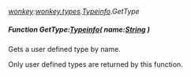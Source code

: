 _[wonkey](../../modules/wonkey/wonkey-module.md):[wonkey.types](../../modules/wonkey/wonkey-types.md).[Typeinfo](../../modules/wonkey/wonkey-types-typeinfo.md).GetType_
##### Function GetType:[Typeinfo](../../modules/wonkey/wonkey-types-typeinfo.md)( name:[String](../../modules/wonkey/wonkey-types-string.md) )
Gets a user defined type by name.

Only user defined types are returned by this function.
